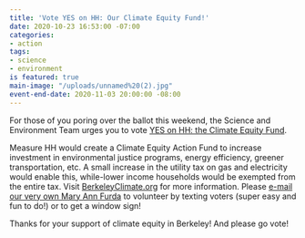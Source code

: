 ```yaml
---
title: 'Vote YES on HH: Our Climate Equity Fund!'
date: 2020-10-23 16:53:00 -07:00
categories:
- action
tags:
- science
- environment
is featured: true
main-image: "/uploads/unnamed%20(2).jpg"
event-end-date: 2020-11-03 20:00:00 -08:00
---
```


For those of you poring over the ballot this weekend, the Science and Environment Team urges you to vote [YES on HH: the Climate Equity Fund](https://berkeleyclimate.org/).

Measure HH would create a Climate Equity Action Fund to increase investment in environmental justice programs, energy efficiency, greener transportation, etc. A small increase in the utility tax on gas and electricity would enable this, while-lower income households would be exempted from the entire tax. Visit [BerkeleyClimate.org](https://berkeleyclimate.org/) for more information. Please [e-mail our very own Mary Ann Furda](maryannfurda@gmail.com) to volunteer by texting voters (super easy and fun to do!) or to get a window sign!

Thanks for your support of climate equity in Berkeley! And please go vote!